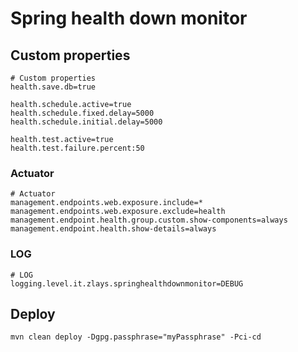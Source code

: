 # Spring health down monitor

## Custom properties
```
# Custom properties
health.save.db=true

health.schedule.active=true
health.schedule.fixed.delay=5000
health.schedule.initial.delay=5000

health.test.active=true
health.test.failure.percent:50
```

### Actuator
```
# Actuator
management.endpoints.web.exposure.include=*
management.endpoints.web.exposure.exclude=health
management.endpoint.health.group.custom.show-components=always
management.endpoint.health.show-details=always
```

### LOG
```
# LOG
logging.level.it.zlays.springhealthdownmonitor=DEBUG
```

## Deploy
```
mvn clean deploy -Dgpg.passphrase="myPassphrase" -Pci-cd
```
